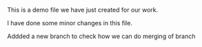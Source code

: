 This is a demo file we have just created for our work.

I have done some minor changes in this file.

Addded a new branch to check how we can do merging of branch